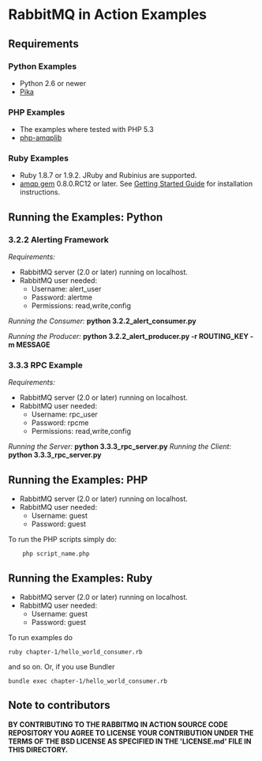 # RabbitMQ in Action Examples #


## Requirements ##

### Python Examples ###

* Python 2.6 or newer
* [Pika](https://github.com/tonyg/pika)

### PHP Examples ###
* The examples where tested with PHP 5.3
* [php-amqplib](http://github.com/tnc/php-amqplib)

### Ruby Examples ###
* Ruby 1.8.7 or 1.9.2. JRuby and Rubinius are supported.
* [amqp gem](http://github.com/ruby-amqp/amqp) 0.8.0.RC12 or later. See [Getting Started Guide](http://bit.ly/jcuACj) for installation instructions.

## Running the Examples: Python ##

### 3.2.2 Alerting Framework ###

_Requirements:_

* RabbitMQ server (2.0 or later) running on localhost.
* RabbitMQ user needed:
	* Username: alert\_user
	* Password: alertme
	* Permissions: read,write,config

_Running the Consumer:_  __python 3.2.2\_alert\_consumer.py__

_Running the Producer:_ __python 3.2.2\_alert\_producer.py -r ROUTING\_KEY -m MESSAGE__


### 3.3.3 RPC Example ###

_Requirements:_

* RabbitMQ server (2.0 or later) running on localhost.
* RabbitMQ user needed:
	* Username: rpc\_user
	* Password: rpcme
	* Permissions: read,write,config


_Running the Server:_ __python 3.3.3\_rpc\_server.py__
_Running the Client:_ __python 3.3.3\_rpc\_server.py__

## Running the Examples: PHP ##

* RabbitMQ server (2.0 or later) running on localhost.
* RabbitMQ user needed:
	* Username: guest
	* Password: guest

To run the PHP scripts simply do:

		php script_name.php

## Running the Examples: Ruby ##

* RabbitMQ server (2.0 or later) running on localhost.
* RabbitMQ user needed:
	* Username: guest
	* Password: guest

To run examples do

    ruby chapter-1/hello_world_consumer.rb

and so on. Or, if you use Bundler

    bundle exec chapter-1/hello_world_consumer.rb

## Note to contributors ##

**BY CONTRIBUTING TO THE RABBITMQ IN ACTION SOURCE CODE REPOSITORY YOU AGREE TO LICENSE YOUR CONTRIBUTION UNDER THE TERMS OF THE BSD LICENSE AS SPECIFIED IN THE 'LICENSE.md' FILE IN THIS DIRECTORY.**

